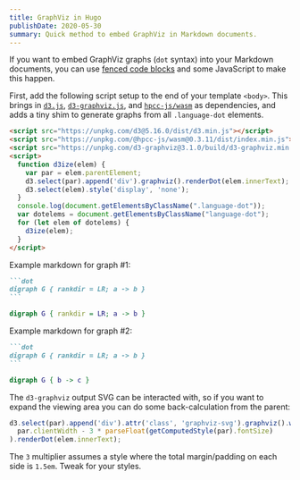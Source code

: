 ```yaml
---
title: GraphViz in Hugo
publishDate: 2020-05-30
summary: Quick method to embed GraphViz in Markdown documents.
---
```


If you want to embed GraphViz graphs (`dot` syntax) into your Markdown documents, you can use [fenced code blocks](https://www.markdownguide.org/extended-syntax/#syntax-highlighting) and some JavaScript to make this happen.

First, add the following script setup to the end of your template `<body>`. This brings in [`d3.js`](https://github.com/d3/d3), [`d3-graphviz.js`](https://github.com/magjac/d3-graphviz), and [`hpcc-js/wasm`](https://github.com/hpcc-systems/hpcc-js-wasm) as dependencies, and adds a tiny shim to generate graphs from all `.language-dot` elements.

```html
<script src="https://unpkg.com/d3@5.16.0/dist/d3.min.js"></script>
<script src="https://unpkg.com/@hpcc-js/wasm@0.3.11/dist/index.min.js"></script>
<script src="https://unpkg.com/d3-graphviz@3.1.0/build/d3-graphviz.min.js"></script>
<script>
  function d3ize(elem) {
    var par = elem.parentElement;
    d3.select(par).append('div').graphviz().renderDot(elem.innerText);
    d3.select(elem).style('display', 'none');
  }
  console.log(document.getElementsByClassName(".language-dot"));
  var dotelems = document.getElementsByClassName("language-dot");
  for (let elem of dotelems) {
    d3ize(elem);
  }
</script>
```

Example markdown for graph #1:

````markdown
```dot
digraph G { rankdir = LR; a -> b }
```
````

```dot
digraph G { rankdir = LR; a -> b }
```

Example markdown for graph #2:

````markdown
```dot
digraph G { rankdir = LR; a -> b }
```
````

```dot
digraph G { b -> c }
```

The `d3-graphviz` output SVG can be interacted with, so if you want to expand the viewing area you can do some back-calculation from the parent:

```javascript
d3.select(par).append('div').attr('class', 'graphviz-svg').graphviz().width(
  par.clientWidth - 3 * parseFloat(getComputedStyle(par).fontSize)
).renderDot(elem.innerText);
```

The `3` multiplier assumes a style where the total margin/padding on each side is `1.5em`. Tweak for your styles.

